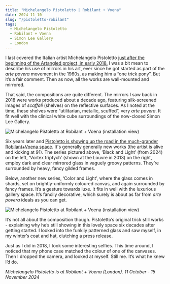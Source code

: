 ```yaml
---
title: "Michelangelo Pistoletto | Robilant + Voena"
date: 2024-11-10
slug: "/pistoletto-robilant"
tags:
  - Michelangelo Pistoletto
  - Robilant + Voena
  - Simon Lee Gallery
  - London
---
```


I last covered the Italian artist Michelangelo Pistoletto [just after the beginning of the Artangled project, in early 2018.](https://artangled.com/posts/pistoletto-simon-lee/) I was a bit mean to describe his use of mirrors in his art, ever since he got started as part of the _arte povera_ movement in the 1960s, as making him a “one trick pony”. But it’s a fair comment. Then as now, all the works are wall-mounted and mirrored.

That said, the compositions are quite different. The mirrors I saw back in 2018 were works produced about a decade ago, featuring silk-screened images of _scaffali_ (shelves) on the reflective surfaces. As I noted at the time, these shelves were “utilitarian, metallic, scuffed”, very _arte povera_. It fit well with the clinical white cube surroundings of the now-closed Simon Lee Gallery.

![Michelangelo Pistoletto at Robilant + Voena (installation view)](/pistoletto-robilant-1.jpg)

Six years later and [Pistoletto is showing up the road in the much-grander Robilant+Voena space](https://www.robilantvoena.com/exhibitions/michelangelo-pistoletto). It's generally generally new works (the artist is alive and kicking at 91). The series pictured above, ‘Black and Light’ (from 2024) on the left, ‘Vortex triptych’ (shown at the Louvre in 2013) on the right, employ dark and clear mirrored glass in vaguely groovy patterns. They’re surrounded by heavy, fancy gilded frames.

Below, another new series, ‘Color and Light’, where the glass comes in shards, set on brightly-uniformly coloured canvas, and again surrounded by fancy frames. It’s a gesture towards luxe. It fits in well with the luxurious gallery space. It’s fancily decorative, which surely is about as far from _arte povera_ ideals as you can get.

![Michelangelo Pistoletto at Robilant + Voena (installation view)](/pistoletto-robilant-2.jpg)

It’s not all about the composition though. Pistoletto’s original trick still works - explaining why he’s still showing in this lovely space six decades after getting started. I looked into the funkily patterned glass and saw myself, in my winter’s coat and hat, clutching a press release.

Just as I did in 2018, I took some interesting selfies. This time around, I noticed that my phone case matched the colour of one of the canvases. Then I dropped the camera, and looked at myself. Still me. It’s what he knew I’d do.

_Michelangelo Pistoletto is at Robilant + Voena (London). 11 October - 15 November 2024_
